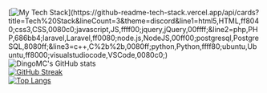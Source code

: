 [![My Tech Stack](https://github-readme-tech-stack.vercel.app/api/cards?title=Tech%20Stack&lineCount=3&theme=discord&line1=html5,HTML,ff8040;css3,CSS,0080c0;javascript,JS,ffff00;jquery,jQuery,00ffff;&line2=php,PHP,686bb4;laravel,Laravel,ff0080;node.js,NodeJS,00ff00;postgresql,PostgreSQL,8080ff;&line3=c++,C%2b%2b,0080ff;python,Python,ffff80;ubuntu,Ubuntu,ff8000;visualstudiocode,VSCode,0080c0;)](https://github-readme-tech-stack.vercel.app/api/cards?title=Tech%20Stack&lineCount=3&theme=discord&line1=html5,HTML,ff8040;css3,CSS,0080c0;javascript,JS,ffff00;jquery,jQuery,00ffff;&line2=php,PHP,686bb4;laravel,Laravel,ff0080;node.js,NodeJS,00ff00;postgresql,PostgreSQL,8080ff;&line3=c++,C%2b%2b,0080ff;python,Python,ffff80;ubuntu,Ubuntu,ff8000;visualstudiocode,VSCode,0080c0;)  
![DingoMC's GitHub stats](https://github-readme-stats.vercel.app/api?username=DingoMC&show_icons=true&theme=dark)  
[![GitHub Streak](https://streak-stats.demolab.com/?user=DingoMC&theme=highcontrast)](https://git.io/streak-stats)  
[![Top Langs](https://github-readme-stats.vercel.app/api/top-langs/?username=DingoMC&layout=compact&theme=dark)](https://github.com/anuraghazra/github-readme-stats)  
